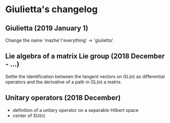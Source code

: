 # Giulietta's changelog

## Giulietta (2019 January 1)

Change the name 'mazhe'/'everything' -> 'giulietta'.

## Lie algebra of a matrix Lie group (2018 December - ...)

Settle the identification between the tangent vectors on GL(n) as differential operators
and the derivative of a path in GL(n) a matrix.

## Unitary operators (2018 December)

- definition of a unitary operator on a separable Hilbert space
- center of SU(n)
